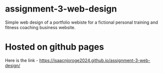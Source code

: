 # assignment-3-web-design
Simple web design of a portfolio webiste for a fictional personal training and fitness coaching business website.

# Hosted on github pages
Here is the link - https://isaacnjoroge2024.github.io/assignment-3-web-design/
